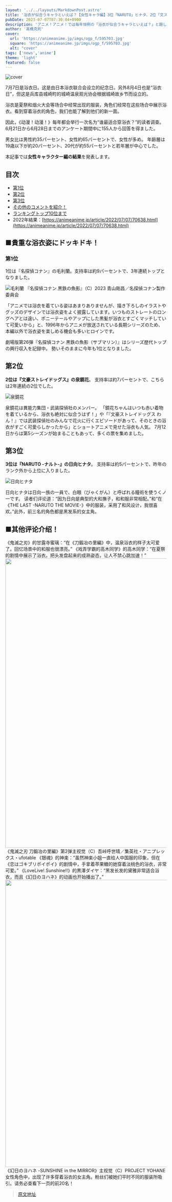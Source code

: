 ```yaml
---
layout: '../../layouts/MarkdownPost.astro'
title: '浴衣が似合うキャラといえば？【女性キャラ編】3位「NARUTO」ヒナタ、2位「文スト」泉鏡花、1位は「名探偵コナン」毛利蘭 ＜23年版＞'
pubDate: 2023-07-07T07:30:04+0900
description: 'アニメ！アニメ！では毎年恒例の「浴衣が似合うキャラといえば？」と題した読者アンケートを実施しました。本記事では女性キャラクター編の結果を発表します。'
author: '高橋克則'
cover:
  url: 'https://animeanime.jp/imgs/ogp_f/595703.jpg'
  square: 'https://animeanime.jp/imgs/ogp_f/595703.jpg'
  alt: "cover"
tags: ['news','anime']
theme: 'light'
featured: false
---
```


![cover](https://animeanime.jp/imgs/ogp_f/595703.jpg)

7月7日是浴衣日。这是由日本浴衣联合会设立的纪念日。另外8月4日也是“浴衣日”，但这是兵库县城崎町的城崎温泉观光协会根据城崎故乡节而设立的。

浴衣是夏祭和烟火大会等场合中经常出现的服装，角色们经常在这些场合中展示浴衣。看到穿着浴衣的角色，我们也能了解到他们的新一面。

因此，《动漫！动漫！》每年都会举行一次名为“谁最适合穿浴衣？”的读者调查。
6月21日から6月28日までのアンケート期間中に155人から回答を得ました。

男女比は男性約35パーセント、女性約65パーセントで、女性が多め。 年齢層は19歳以下が約20パーセント、20代が約55パーセントと若年層が中心でした。

本記事では**女性キャラクター編の結果**を発表します。

## 目次
- [第1位](#list01)
- [第2位](#list02)
- [第3位](#list03)
- [その他のコメントを紹介！](#list04)
- [ランキングトップ10位まで](#list05)
- 2022年結果：[https://animeanime.jp/article/2022/07/07/70638.html](https://animeanime.jp/article/2022/07/07/70638.html)

## ■貴重な浴衣姿にドッキドキ！
### 第1位
1位は『名探偵コナン』の毛利蘭。支持率は約9パーセントで、3年連続トップとなりました。

![毛利蘭](https://animeanime.jp/imgs/zoom/595701.jpg)
『名探偵コナン 黒鉄の魚影』（C）2023 青山剛昌／名探偵コナン製作委員会

「アニメでは浴衣を着ている姿はあまりありませんが、描き下ろしのイラストやグッズのデザインでは浴衣姿をよく披露しています。いつものストレートのロングヘアとは違い、ポニーテールやアップにした黒髪が浴衣とすごくマッチしていて可愛いから」と、1996年からアニメが放送されている長期シリーズのため、本編以外で浴衣姿を楽しめる機会も多いヒロインです。

劇場版第26弾『名探偵コナン 黒鉄の魚影（サブマリン）』はシリーズ歴代トップの興行収入を記録中。
勢いそのままに今年も1位となりました。

## 第2位

**2位は『文豪ストレイドッグス』の泉鏡花**。 支持率は約7パーセントで、こちらは2年連続の2位でした。

![泉鏡花](https://animeanime.jp/imgs/zoom/597108.jpg)

泉鏡花は異能力集団・武装探偵社のメンバー。 「鏡花ちゃんはいつも赤い着物を着ているから、浴衣も絶対に似合うはず！」や「『文豪ストレイドッグス わん！』では武装探偵社のみんなで花火に行くエピソードがあって、そのときの浴衣がすごく可愛らしかったから」とショートアニメで見せた浴衣も人気。 7月12日からは第5シーズンが始まることもあって、多くの票を集めました。

## 第3位

**3位は『NARUTO -ナルト-』の日向ヒナタ**。 支持率は約5パーセントで、昨年のランク外から上位に入りました。

![日向ヒナタ](https://animeanime.jp/imgs/zoom/595703.jpg)

日向ヒナタは日向一族の一員で、白眼（びゃくがん）と呼ばれる瞳術を使うくノ一です。
读者们评论道：“因为日向是典型的大和撫子，和和服非常相配。”和“在《THE LAST -NARUTO THE MOVIE-》中的服装，采用了和风设计，我很喜欢。”此外，前三名的角色都是黑发系的女主角。

<h2 id="list04" class="title02" style="border-color:#61caff">■其他评论介绍！</h2>
《鬼滅之刃》的甘露寺蜜璃：“在《刀鍛冶の里編》中，温泉浴衣的样子太可爱了。回忆场景中的和服也很漂亮。”
《戏弄学霸的高木同学》的高木同学：“在夏祭的剧情中展示了浴衣。把头发盘起来的成熟姿态，让人不禁心跳加速！”
<img src="https://animeanime.jp/imgs/zoom/595704.jpg" class="inline-article-image" width="640" height="904">
<span class="cap txt-center">《鬼滅之刃 刀鍛冶の里編》第2弹主视觉（C）吾峠呼世晴／集英社・アニプレックス・ufotable</span>
《银魂》的神楽：“虽然神楽小姐一直给人中国服的印象，但在《恋はゴキブリポイポイ》的剧情中，手拿着苹果糖的她穿着淡桃色的浴衣，非常可爱。”
《LoveLive! Sunshine!!》的黒澤ダイヤ：“黑发长发的黛雅非常适合浴衣，而且《幻日のヨハネ》的动画也开始播出了。”
<img src="https://animeanime.jp/imgs/zoom/595707.jpg" class="inline-article-image" width="640" height="897">
<span class="cap txt-center">《幻日のヨハネ -SUNSHINE in the MIRROR》主视觉（C）PROJECT YOHANE</span>
女性角色中，出现了许多穿着浴衣的女主角。粉丝们被她们平时不同的服装所吸引。请务必查看下一页的前20名！

>[原文地址](https://animeanime.jp/article/2023/07/07/78416.html)  